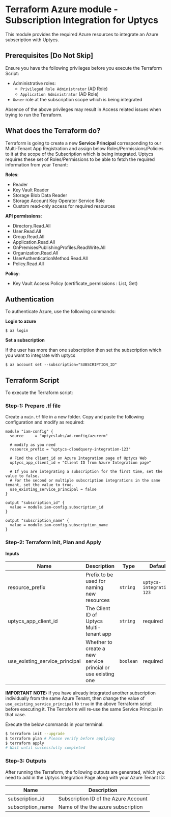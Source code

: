 # Terraform Azure module - Subscription Integration for Uptycs

This module provides the required Azure resources to integrate an Azure subscription with Uptycs.

## Prerequisites [Do Not Skip]

Ensure you have the following privileges before you execute the Terraform Script:

- Administrative roles:
  - `Privileged Role Administrator` (AD Role)
  - `Application Administrator` (AD Role)
- `Owner` role at the subscription scope which is being integrated

Absence of the above privileges may result in Access related issues when trying to run the Terraform.

## What does the Terraform do?

Terraform is going to create a new **Service Principal** corresponding to our Multi-Tenant App Registration and assign below Roles/Permissions/Policies to it at the scope of the Subscription which is being integrated. Uptycs requires these set of Roles/Permissions to be able to fetch the required information from your Tenant:

**Roles**:

- Reader
- Key Vault Reader
- Storage Blob Data Reader
- Storage Account Key Operator Service Role
- Custom read-only access for required resources

**API permissions**:

- Directory.Read.All
- User.Read.All
- Group.Read.All
- Application.Read.All
- OnPremisesPublishingProfiles.ReadWrite.All
- Organization.Read.All
- UserAuthenticationMethod.Read.All
- Policy.Read.All

**Policy**:

- Key Vault Access Policy (certificate_permissions : List, Get)

## Authentication

To authenticate Azure, use the following commands:

**Login to azure**

```
$ az login
```

**Set a subscription**

If the user has more than one subscription then set the subscription which you want to integrate with uptycs

```
$ az account set --subscription="SUBSCRIPTION_ID"
```

## Terraform Script

To execute the Terraform script:

### Step-1: Prepare .tf file

Create a `main.tf` file in a new folder. Copy and paste the following configuration and modify as required:

```
module "iam-config" {
  source     = "uptycslabs/ad-config/azurerm"

  # modify as you need
  resource_prefix = "uptycs-cloudquery-integration-123"

  # Find the client_id on Azure Integration page of Uptycs Web
  uptycs_app_client_id = "Client ID from Azure Integration page"

  # If you are integrating a subscription for the first time, set the value to false.
  # For the second or multiple subscription integrations in the same tenant, set the value to true.
  use_existing_service_principal = false
}

output "subscription_id" {
  value = module.iam-config.subscription_id
}

output "subscription_name" {
  value = module.iam-config.subscription_name
}
```

### Step-2: Terraform Init, Plan and Apply

**Inputs**

| Name                           | Description                                                  | Type      | Default                  |
| ------------------------------ | ------------------------------------------------------------ | --------- | ------------------------ |
| resource_prefix                | Prefix to be used for naming new resources                   | `string`  | `uptycs-integration-123` |
| uptycs_app_client_id           | The Client ID of Uptycs Multi-tenant app                     | `string`  | required                 |
| use_existing_service_principal | Whether to create a new service princial or use existing one | `boolean` | required                 |

**IMPORTANT NOTE:** If you have already integrated another subscription individually from the same Azure Tenant, then change the value of `use_existing_service_principal` to `true` in the above Terraform script before executing it. The Terraform will re-use the same Service Principal in that case.

Execute the below commands in your terminal:

```sh
$ terraform init --upgrade
$ terraform plan # Please verify before applying
$ terraform apply
# Wait until successfully completed
```

### Step-3: Outputs

After running the Terraform, the following outputs are generated, which you need to add in the Uptycs Integration Page along with your Azure Tenant ID:

| Name              | Description                          |
| ----------------- | ------------------------------------ |
| subscription_id   | Subscription ID of the Azure Account |
| subscription_name | Name of the the azure subscription   |
